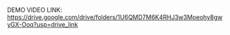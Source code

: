 DEMO VIDEO LINK: https://drive.google.com/drive/folders/1U6QMD7M6K4RHJ3w3Moeohy8gwyGX-Ooq?usp=drive_link 
